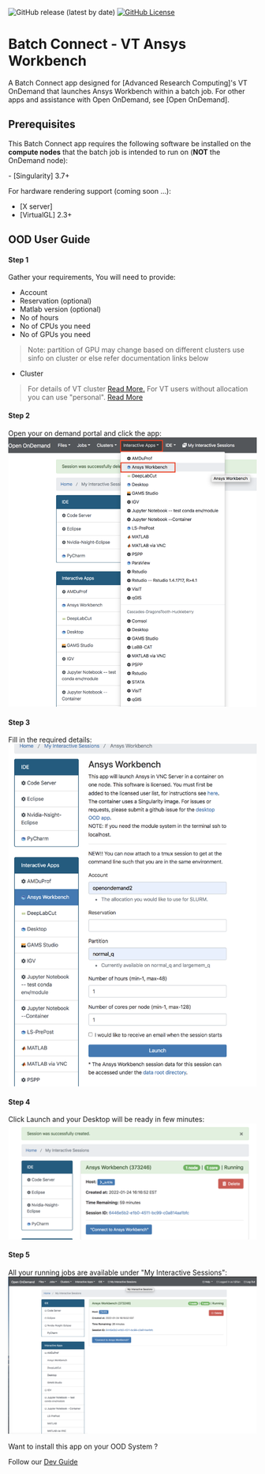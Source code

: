![GitHub release (latest by date)](https://img.shields.io/github/v/release/rsettlage/ARC-ondemand-apps)
[![GitHub License](https://img.shields.io/badge/license-MIT-green.svg)](https://opensource.org/licenses/MIT)

# Batch Connect - VT Ansys Workbench

A Batch Connect app designed for [Advanced Research Computing]'s VT OnDemand that launches Ansys Workbench
within a batch job.  For other apps and assistance with Open OnDemand, see [Open OnDemand].

## Prerequisites

This Batch Connect app requires the following software be installed on the
**compute nodes** that the batch job is intended to run on (**NOT** the
OnDemand node):

<LIST DEPENDENCIES>
- [Singularity] 3.7+

For hardware rendering support (coming soon ...):

- [X server]
- [VirtualGL] 2.3+

##  OOD User Guide


#### Step 1 
Gather your requirements, You will need to provide: 
- Account
- Reservation (optional)
- Matlab version (optional)
- No of hours  
- No of CPUs you need
- No of GPUs you need

> Note: partition of GPU may change based on different clusters use sinfo on cluster or else refer documentation links below  
- Cluster
> For details of VT cluster [Read More.](https://arc-rtd.readthedocs.io/en/latest/resources/compute.html)
> For VT users without allocation you can use "personal". [Read More](https://arc-rtd.readthedocs.io/en/latest/usage/allocations.html#allocations)

#### Step 2 
Open your on demand portal and click the app:   
![image](https://github.com/AdvancedResearchComputing/OnDemandApps/blob/main/Images/a2.png)

  
#### Step 3 
Fill in the required details:     
![image](https://github.com/AdvancedResearchComputing/OnDemandApps/blob/main/Images/ansys3.png)


#### Step 4 
Click Launch and your Desktop  will be ready in few minutes:    
![image](https://github.com/AdvancedResearchComputing/OnDemandApps/blob/main/Images/ansys4.png)

  
#### Step 5 
All your running jobs are available under "My Interactive Sessions":      
![image](https://github.com/AdvancedResearchComputing/OnDemandApps/blob/main/Images/ansyss5.png)


Want to install this app on your OOD System ? 

Follow our [Dev Guide](https://github.com/AdvancedResearchComputing/OnDemandApps/tree/main/bc_vt_desktop/DevGuide.md)
